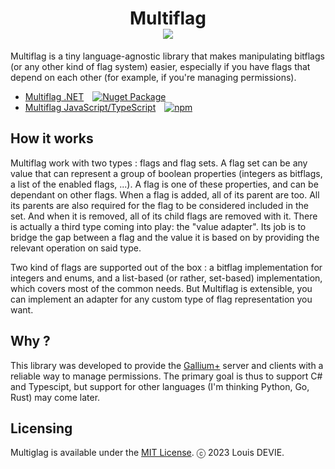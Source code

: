 <h1 align='center'>
  Multiflag<br/>
  <a href="https://codecov.io/gh/louisdevie/multiflag" > 
    <img src="https://codecov.io/gh/louisdevie/multiflag/graph/badge.svg?token=jzEIGeLIEj"/></a></h1>

Multiflag is a tiny language-agnostic library that makes manipulating bitflags (or any other kind of flag system) easier,
especially if you have flags that depend on each other (for example, if you're managing permissions).

- [Multiflag .NET](dotnet/README.md)&emsp;[![Nuget Package](https://img.shields.io/nuget/v/Multiflag)](https://www.nuget.org/packages/Multiflag)
- [Multiflag JavaScript/TypeScript](node/README.md)&emsp;[![npm](https://img.shields.io/npm/v/multiflag)](https://https://www.npmjs.com/package/multiflag)


## How it works

Multiflag work with two types : flags and flag sets.
A flag set can be any value that can represent a group of boolean properties (integers as bitflags, a list of the enabled flags, ...).
A flag is one of these properties, and can be dependant on other flags. When a flag is added, all of its parent are too. All its parents are also required
for the flag to be considered included in the set. And when it is removed, all of its child flags are removed with it.
There is actually a third type coming into play: the "value adapter". Its job is to bridge the gap between a flag and the value it is based on
by providing the relevant operation on said type.

Two kind of flags are supported out of the box : a bitflag implementation for integers and enums, and a list-based (or rather, set-based) implementation, which covers most of the common needs.
But Multiflag is extensible, you can implement an adapter for any custom type of flag representation you want.

## Why ?

This library was developed to provide the [Gallium+](https://github.com/galliumplus) server and clients with a reliable way to manage permissions. The primary goal
is thus to support C# and Typescipt, but support for other languages (I'm thinking Python, Go, Rust) may come later.

## Licensing

Multiglag is available under the [MIT License](LICENSE). ⓒ 2023 Louis DEVIE.
